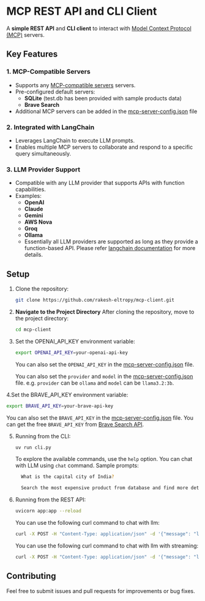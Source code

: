 # MCP REST API and CLI Client

A **simple REST API** and **CLI client** to interact with [Model Context Protocol (MCP)](https://modelcontextprotocol.io/) servers.

## Key Features

### 1. MCP-Compatible Servers
- Supports any [MCP-compatible servers](https://github.com/punkpeye/awesome-mcp-servers) servers.
- Pre-configured default servers:
  - **SQLite** (test.db has been provided with sample products data) 
  - **Brave Search**
- Additional MCP servers can be added in the [mcp-server-config.json](mcp-server-config.json) file

### 2. Integrated with LangChain
- Leverages LangChain to execute LLM prompts.
- Enables multiple MCP servers to collaborate and respond to a specific query simultaneously.

### 3. LLM Provider Support
- Compatible with any LLM provider that supports APIs with function capabilities.
- Examples:
  - **OpenAI**
  - **Claude**
  - **Gemini**
  - **AWS Nova**
  - **Groq**
  - **Ollama**
  - Essentially all LLM providers are supported as long as they provide a function-based API. Please refer [langchain documentation](https://python.langchain.com/docs/integrations/chat/) for more details.


## Setup

1. Clone the repository:
   ```bash
   git clone https://github.com/rakesh-eltropy/mcp-client.git
   ```

2. **Navigate to the Project Directory**
   After cloning the repository, move to the project directory:
   ```bash
   cd mcp-client
   ```
   
3. Set the OPENAI_API_KEY environment variable:
   ```bash
   export OPENAI_API_KEY=your-openai-api-key
   ```
   You can also set the `OPENAI_API_KEY` in the [mcp-server-config.json](mcp-server-config.json) file.

   You can also set the `provider` and `model` in the [mcp-server-config.json](mcp-server-config.json) file.
   e.g. `provider` can be `ollama` and `model` can be `llama3.2:3b`.


4.Set the BRAVE_API_KEY environment variable:
   ```bash
   export BRAVE_API_KEY=your-brave-api-key
   ```
   You can also set the `BRAVE_API_KEY` in the [mcp-server-config.json](mcp-server-config.json) file.
   You can get the free `BRAVE_API_KEY` from [Brave Search API](https://brave.com/search/api/).

5. Running from the CLI:
   ```bash
   uv run cli.py
   ```
   To explore the available commands, use the `help` option. You can chat with LLM using `chat` command.
   Sample prompts:
   ```bash
     What is the capital city of India?
    ```
   ```bash
     Search the most expensive product from database and find more details about it from amazon?
    ```

6. Running from the REST API:
   ```bash
   uvicorn app:app --reload
   ```
   You can use the following curl command to chat with llm:
   ```bash
   curl -X POST -H "Content-Type: application/json" -d '{"message": "list all the products from my local database?"}' http://localhost:8000/chat
   ```
   You can use the following curl command to chat with llm with streaming:
   ```bash
   curl -X POST -H "Content-Type: application/json" -d '{"message": "list all the products from my local database?", "streaming": true}' http://localhost:8000/chat
   ```


## Contributing

Feel free to submit issues and pull requests for improvements or bug fixes.
